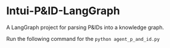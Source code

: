 # Intui-P&ID-LangGraph

A LangGraph project for parsing P&IDs into a knowledge graph.


Run the following command for the 
` python agent_p_and_id.py `
